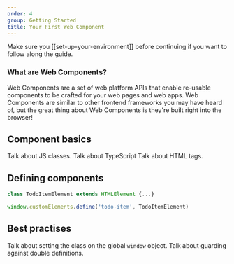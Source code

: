 ```yaml
---
order: 4
group: Getting Started
title: Your First Web Component
---
```


Make sure you [[set-up-your-environment]] before continuing if you want to follow along the guide.

### What are Web Components?

Web Components are a set of web platform APIs that enable re-usable
components to be crafted for your web pages and web apps. Web Components are
similar to other frontend frameworks you may have heard of, but the great thing
about Web Components is they're built right into the browser!

## Component basics
Talk about JS classes.
	Talk about TypeScript
Talk about HTML tags.
## Defining components
```javascript
class TodoItemElement extends HTMLElement {...}

window.customElements.define('todo-item', TodoItemElement)
```

## Best practises
Talk about setting the class on the global `window` object.
Talk about guarding against double definitions.
